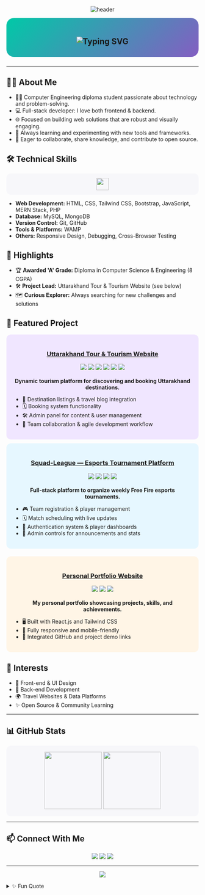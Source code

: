 <!-- Profile README for Ashok Rawat -->

<p align="center">
  <img src="https://capsule-render.vercel.app/api?type=waving&color=0:00C9A7,100:845EC2&height=200&section=header&text=Ashok%20Rawat&fontSize=40&fontAlignY=40&desc=Full-Stack%20Web%20Developer%20|%20Open%20Source%20Enthusiast&descAlignY=60&animation=fadeIn" alt="header" />
</p>

<!-- Gradient background for overall vibe -->
<div align="center" style="background: linear-gradient(135deg, #00C9A7 0%, #845EC2 100%); padding: 20px 0 10px 0; border-radius: 20px; margin-bottom: 24px;">
  
  <h2>
    <img src="https://readme-typing-svg.herokuapp.com?font=Fira+Code&weight=700&size=22&duration=3000&pause=400&color=845EC2&center=true&vCenter=true&width=435&lines=Hi,+I'm+Ashok+Rawat!;Full-Stack+Web+Developer;Open+Source+Enthusiast;Let's+build+amazing+things+%F0%9F%9A%80" alt="Typing SVG" />
  </h2>
</div>

---

## 🧑‍💻 About Me

- 👨‍🎓 Computer Engineering diploma student passionate about technology and problem-solving.
- 💻 Full-stack developer: I love both frontend & backend.
- 🌐 Focused on building web solutions that are robust and visually engaging.
- 🧠 Always learning and experimenting with new tools and frameworks.
- 🤝 Eager to collaborate, share knowledge, and contribute to open source.


## 🛠️ Technical Skills

<p align="center" style="background: #f7f7fa; border-radius: 12px; padding: 12px;">
  <img src="https://skillicons.dev/icons?i=html,css,tailwind,bootstrap,js,react,nodejs,express,php,mysql,mongodb,git,github" height="32" />
</p>

- **Web Development:** HTML, CSS, Tailwind CSS, Bootstrap, JavaScript, MERN Stack, PHP  
- **Database:** MySQL, MongoDB  
- **Version Control:** Git, GitHub  
- **Tools & Platforms:** WAMP
- **Others:** Responsive Design, Debugging, Cross-Browser Testing

## 🚩 Highlights

- 🏆 **Awarded 'A' Grade:** Diploma in Computer Science & Engineering (8 CGPA)
- 🛠️ **Project Lead:** Uttarakhand Tour & Tourism Website (see below)
- 🗺️ **Curious Explorer:** Always searching for new challenges and solutions

## 📌 Featured Project

<div align="center" style="background: #f0e6ff; border-radius: 12px; padding: 18px; margin-bottom: 10px;">
  
  <h3>
    <a href="https://uttarakhandtourism.xyz" target="_blank">Uttarakhand Tour & Tourism Website</a>
  </h3>
  <img src="https://img.shields.io/badge/HTML-E44D26?style=flat-square&logo=html5&logoColor=white" />
  <img src="https://img.shields.io/badge/CSS-1572B6?style=flat-square&logo=css3&logoColor=white" />
  <img src="https://img.shields.io/badge/JavaScript-F7DF1E?style=flat-square&logo=javascript&logoColor=323330" />
  <img src="https://img.shields.io/badge/PHP-777BB4?style=flat-square&logo=php&logoColor=white" />
  <img src="https://img.shields.io/badge/MySQL-4479A1?style=flat-square&logo=mysql&logoColor=white" />
  <img src="https://img.shields.io/badge/WAMP-FF6600?style=flat-square" />
  <br><br>
  <b>Dynamic tourism platform for discovering and booking Uttarakhand destinations.</b>
  <ul align="left">
    <li>🌄 Destination listings & travel blog integration</li>
    <li>🗓️ Booking system functionality</li>
    <li>🛠️ Admin panel for content & user management</li>
    <li>🤝 Team collaboration & agile development workflow</li>
  </ul>
</div>

<!-- Squad-League Project -->
<div align="center" style="background: #e6f7ff; border-radius: 12px; padding: 18px; margin-bottom: 20px;">
  <h3>
    <a href="https://squad-league.vercel.app" target="_blank">Squad-League — Esports Tournament Platform</a>
  </h3>
  <img src="https://img.shields.io/badge/React-61DAFB?style=flat-square&logo=react&logoColor=black" />
  <img src="https://img.shields.io/badge/Node.js-339933?style=flat-square&logo=node.js&logoColor=white" />
  <img src="https://img.shields.io/badge/Express.js-000000?style=flat-square&logo=express&logoColor=white" />
  <img src="https://img.shields.io/badge/MongoDB-47A248?style=flat-square&logo=mongodb&logoColor=white" />
  <br><br>
  <b>Full-stack platform to organize weekly Free Fire esports tournaments.</b>
  <ul align="left">
    <li>🎮 Team registration & player management</li>
    <li>🗓️ Match scheduling with live updates</li>
    <li>🔐 Authentication system & player dashboards</li>
    <li>📢 Admin controls for announcements and stats</li>
  </ul>
</div>

<!-- Portfolio Website -->
<div align="center" style="background: #fff5e6; border-radius: 12px; padding: 18px; margin-bottom: 20px;">
  <h3>
    <a href="https://ashokrawat3104.github.io" target="_blank">Personal Portfolio Website</a>
  </h3>
  <img src="https://img.shields.io/badge/React-61DAFB?style=flat-square&logo=react&logoColor=black" />
  <img src="https://img.shields.io/badge/TailwindCSS-38B2AC?style=flat-square&logo=tailwind-css&logoColor=white" />
  <img src="https://img.shields.io/badge/GitHub%20Pages-181717?style=flat-square&logo=github&logoColor=white" />
  <br><br>
  <b>My personal portfolio showcasing projects, skills, and achievements.</b>
  <ul align="left">
    <li>🖥️ Built with React.js and Tailwind CSS</li>
    <li>📱 Fully responsive and mobile-friendly</li>
    <li>🔗 Integrated GitHub and project demo links</li>
  </ul>
</div>


## 🎯 Interests

- 🎨 Front-end & UI Design
- 🧩 Back-end Development
- 🌍 Travel Websites & Data Platforms
- ✨ Open Source & Community Learning

---

## 📊 GitHub Stats

<p align="center" style="background: #f7f7fa; border-radius: 12px; padding: 16px;">
  <img src="https://github-readme-stats.vercel.app/api?username=ashokrawat3104&show_icons=true&theme=react&hide_border=true" height="150" />
  <img src="https://github-readme-stats.vercel.app/api/top-langs/?username=ashokrawat3104&layout=compact&theme=react&hide_border=true" height="150"/>
</p>

---

## 📫 Connect With Me

<p align="center">
  <a href="mailto:ashokjandhari@gmail.com"><img src="https://img.shields.io/badge/Email-D14836?style=for-the-badge&logo=gmail&logoColor=white"/></a>
  <a href="https://linkedin.com/in/ashok-rawat-7b006433a"><img src="https://img.shields.io/badge/LinkedIn-0A66C2?style=for-the-badge&logo=linkedin&logoColor=white"/></a>
  <a href="https://github.com/ashokrawat3104"><img src="https://img.shields.io/badge/GitHub-333?style=for-the-badge&logo=github&logoColor=white"/></a>
</p>

---

<p align="center">
  <img src="https://capsule-render.vercel.app/api?type=waving&color=0:00C9A7,100:845EC2&height=120&section=footer"/>
</p>

<details>
<summary>✨ Fun Quote</summary>
  
> “Passionate about building dynamic web solutions and eager to contribute to meaningful projects!”
</details>
